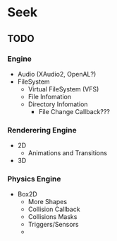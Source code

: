 # Seek

## TODO

### Engine
* Audio (XAudio2, OpenAL?)
* FileSystem
  - Virtual FileSystem (VFS)
  - File Infomation
  - Directory Infomation
    - File Change Callback???

### Renderering Engine
* 2D
  - Animations and Transitions
* 3D

### Physics Engine
* Box2D
  - More Shapes
  - Collision Callback
  - Collisions Masks
  - Triggers/Sensors
  - 
